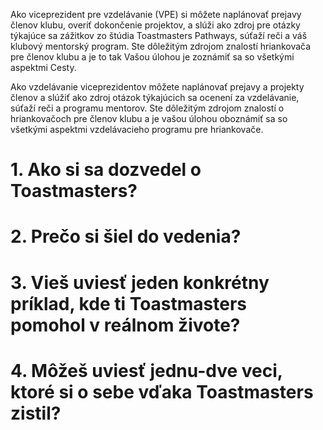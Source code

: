 
Ako viceprezident pre vzdelávanie (VPE) si môžete naplánovať prejavy členov klubu, overiť dokončenie projektov,
a slúži ako zdroj pre otázky týkajúce sa zážitkov zo štúdia Toastmasters Pathways, súťaží reči a
váš klubový mentorský program. Ste dôležitým zdrojom znalostí hriankovača pre členov klubu a je to tak
Vašou úlohou je zoznámiť sa so všetkými aspektmi Cesty.

Ako vzdelávanie viceprezidentov môžete naplánovať prejavy a projekty členov a slúžiť ako zdroj otázok týkajúcich sa ocenení za vzdelávanie, súťaží reči a programu mentorov. Ste dôležitým zdrojom znalostí o hriankovačoch pre členov klubu a je vašou úlohou oboznámiť sa so všetkými aspektmi vzdelávacieho programu pre hriankovače.

# 1. Ako si sa dozvedel o Toastmasters?

# 2. Prečo si šiel do vedenia?

# 3. Vieš uviesť jeden konkrétny príklad, kde ti Toastmasters pomohol v reálnom živote?

# 4. Môžeš uviesť jednu-dve veci, ktoré si o sebe vďaka Toastmasters zistil?
